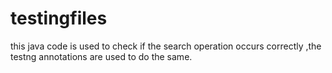 # testingfiles
this java code is used to check if the search operation occurs correctly ,the testng annotations are used to do the same.

